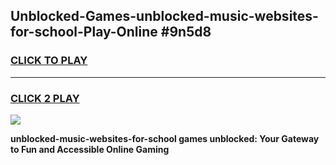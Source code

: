 
## Unblocked-Games-unblocked-music-websites-for-school-Play-Online #9n5d8
<h3>
<a href="https://news.freeplayer.one?title=unblocked-music-websites-for-school&ref=3">CLICK TO PLAY</a></h3>
<hr>

<h3>
<a href="https://news.freeplayer.one?title=unblocked-music-websites-for-school&ref=3">CLICK 2 PLAY</a>
  
</h3>

<a href="https://news.freeplayer.one?title=unblocked-music-websites-for-school&ref=3"><img src="https://clearcache.store/games.png"></a>


**unblocked-music-websites-for-school games unblocked: Your Gateway to Fun and Accessible Online Gaming**

